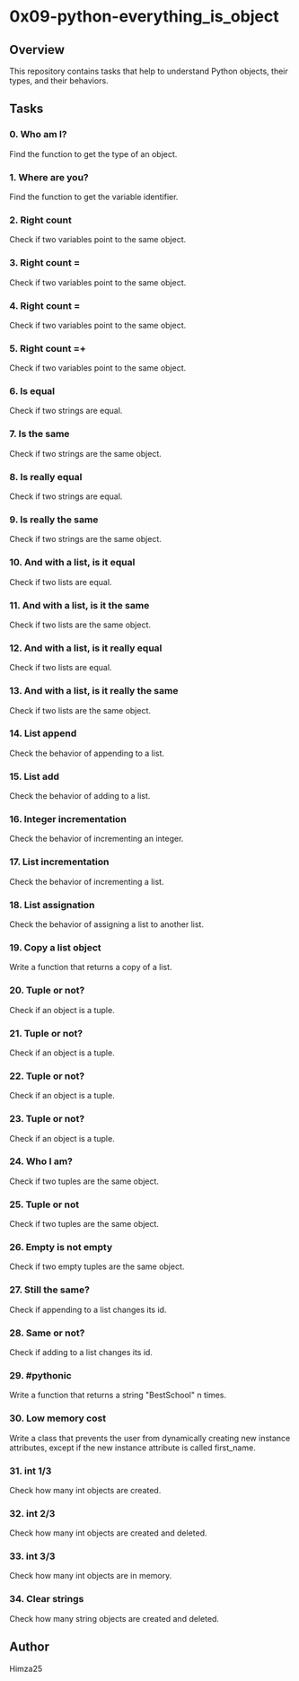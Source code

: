 # 0x09-python-everything_is_object

## Overview
This repository contains tasks that help to understand Python objects, their types, and their behaviors.

## Tasks

### 0. Who am I?
Find the function to get the type of an object.

### 1. Where are you?
Find the function to get the variable identifier.

### 2. Right count
Check if two variables point to the same object.

### 3. Right count =
Check if two variables point to the same object.

### 4. Right count =
Check if two variables point to the same object.

### 5. Right count =+
Check if two variables point to the same object.

### 6. Is equal
Check if two strings are equal.

### 7. Is the same
Check if two strings are the same object.

### 8. Is really equal
Check if two strings are equal.

### 9. Is really the same
Check if two strings are the same object.

### 10. And with a list, is it equal
Check if two lists are equal.

### 11. And with a list, is it the same
Check if two lists are the same object.

### 12. And with a list, is it really equal
Check if two lists are equal.

### 13. And with a list, is it really the same
Check if two lists are the same object.

### 14. List append
Check the behavior of appending to a list.

### 15. List add
Check the behavior of adding to a list.

### 16. Integer incrementation
Check the behavior of incrementing an integer.

### 17. List incrementation
Check the behavior of incrementing a list.

### 18. List assignation
Check the behavior of assigning a list to another list.

### 19. Copy a list object
Write a function that returns a copy of a list.

### 20. Tuple or not?
Check if an object is a tuple.

### 21. Tuple or not?
Check if an object is a tuple.

### 22. Tuple or not?
Check if an object is a tuple.

### 23. Tuple or not?
Check if an object is a tuple.

### 24. Who I am?
Check if two tuples are the same object.

### 25. Tuple or not
Check if two tuples are the same object.

### 26. Empty is not empty
Check if two empty tuples are the same object.

### 27. Still the same?
Check if appending to a list changes its id.

### 28. Same or not?
Check if adding to a list changes its id.

### 29. #pythonic
Write a function that returns a string "BestSchool" n times.

### 30. Low memory cost
Write a class that prevents the user from dynamically creating new instance attributes, except if the new instance attribute is called first_name.

### 31. int 1/3
Check how many int objects are created.

### 32. int 2/3
Check how many int objects are created and deleted.

### 33. int 3/3
Check how many int objects are in memory.

### 34. Clear strings
Check how many string objects are created and deleted.

## Author
Himza25
